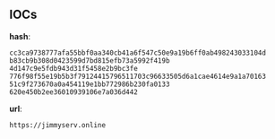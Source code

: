 
## IOCs

__hash__:

```text
cc3ca9738777afa55bbf0aa340cb41a6f547c50e9a19b6ff0ab498243033104d
b83cb9b308d0423599d7bd815efb73a5992f419b
4d147c9e5fdb943d31f5458e2b9bc3fe
776f98f55e19b5b3f79124415796511703c96633505d6a1cae4614e9a1a70163
51c9f273670a0a454119e1bb772986b230fa0133
620e450b2ee36010939106e7a036d442
```
__url__:

```text
https://jimmyserv.online
```